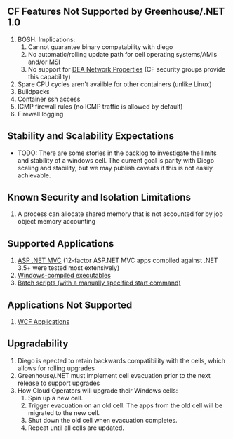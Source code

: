 ## CF Features Not Supported by Greenhouse/.NET 1.0

1. BOSH. Implications:
   1. Cannot guarantee binary compatability with diego
   2. No automatic/rolling update path for cell operating systems/AMIs and/or MSI
   3. No support for [DEA Network Properties](https://docs.cloudfoundry.org/concepts/security.html#network-traffic) (CF security groups provide this capability)
1. Spare CPU cycles aren't availble for other containers (unlike Linux)
1. Buildpacks
1. Container ssh access
1. ICMP firewall rules (no ICMP traffic is allowed by default)
1. Firewall logging

## Stability and Scalability Expectations

- TODO: There are some stories in the backlog to investigate the limits and stability of a windows cell. The current goal is parity with Diego scaling and stability, but we may publish caveats if this is not easily achievable.

## Known Security and Isolation Limitations

1. A process can allocate shared memory that is not accounted for by job object memory accounting

## Supported Applications

1. [ASP .NET MVC](https://github.com/cloudfoundry-incubator/wats/tree/af669382b4639e7605afc23f1dc8d48d8bfa5dd1/assets/nora/NoraPublished) (12-factor ASP.NET MVC apps compiled against .NET 3.5+ were tested most extensively)
1. [Windows-compiled executables](https://github.com/cloudfoundry-incubator/wats/tree/af669382b4639e7605afc23f1dc8d48d8bfa5dd1/assets/webapp)
1. [Batch scripts (with a manually specified start command)](https://github.com/cloudfoundry-incubator/wats/tree/af669382b4639e7605afc23f1dc8d48d8bfa5dd1/assets/batch-script)

## Applications Not Supported

1. [WCF Applications](http://forums.iis.net/t/1174466.aspx)

## Upgradability

1. Diego is epected to retain backwards compatibility with the cells, which allows for rolling upgrades
1. Greenhouse/.NET must implement cell evacuation prior to the next release to support upgrades
1. How Cloud Operators will upgrade their Windows cells:
   1. Spin up a new cell.
   1. Trigger evacuation on an old cell. The apps from the old cell will be migrated to the new cell.
   1. Shut down the old cell when evacuation completes.
   1. Repeat until all cells are updated.
